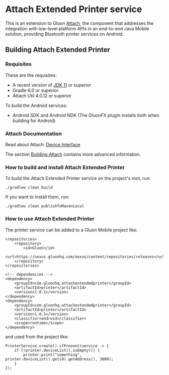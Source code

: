 # Attach Extended Printer service #

This is an extension to Gluon [Attach](http://gluonhq.com/products/mobile/attach/), the component that addresses the integration with low-level platform APIs in an end-to-end Java Mobile solution, providing Bluetooth printer services on Android.

## Building Attach Extended Printer ##

### Requisites ###

These are the requisites:

* A recent version of [JDK 11](http://jdk.java.net/11/) or superior
* Gradle 6.0 or superior. 
* Attach Util 4.0.12 or superior

To build the Android services:

* Android SDK and Android NDK (The GluonFX plugin installs both when building for Android)

### Attach Documentation ###

Read about Attach: [Device Interface](https://docs.gluonhq.com/#_device_interface)

The section [Building Attach](https://docs.gluonhq.com/#_building_attach) contains more advanced information.

### How to build and install Attach Extended Printer ###

To build the Attach Extended Printer service on the project's root, run:

`./gradlew clean build`

If you want to install them, run:

`./gradlew clean publishToMavenLocal`

### How to use Attach Extended Printer ###

The printer service can be added to a Gluon Mobile project like:

```
<repositories>
    <repository>
        <id>Gluon</id>
        <url>https://nexus.gluonhq.com/nexus/content/repositories/releases</url>
    </repository>
</repositories>

<!-- dependencies -->
<dependency>
    <groupId>com.gluonhq.attachextendedprinter</groupId>
    <artifactId>printer</artifactId>
    <version>1.0.1</version>
</dependency>
<dependency>
    <groupId>com.gluonhq.attachextendedprinter</groupId>
    <artifactId>printer</artifactId>
    <version>1.0.1</version>
    <classifier>android</classifier>
    <scope>runtime</scope>
</dependency>
```

and used from the project like:

```
PrinterService.create().ifPresent(service -> {
    if (!printer.deviceList().isEmpty()) {
        printer.print("something", printer.deviceList().get(0).getAddress(), 3000);
    }
});
```
